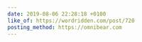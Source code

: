 ```yaml
---
date: 2019-08-06 22:28:18 +0100
like_of: https://wordridden.com/post/720
posting_method: https://omnibear.com
---
```

